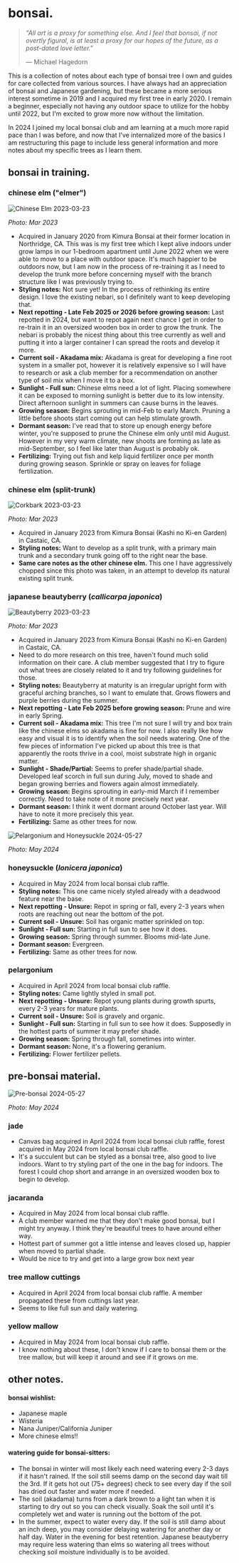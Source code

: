 # bonsai.

> *"All art is a proxy for something else. And I feel that bonsai, if not overtly figural, is at least a proxy for our hopes of the future, as a post-dated love letter."* 
>
> — Michael Hagedorn

This is a collection of notes about each type of bonsai tree I own and guides for care collected from various sources. I have always had an appreciation of bonsai and Japanese gardening, but these became a more serious interest sometime in 2019 and I acquired my first tree in early 2020. I remain a beginner, especially not having any outdoor space to utilize for the hobby until 2022, but I'm excited to grow more now without the limitation. 

In 2024 I joined my local bonsai club and am learning at a much more rapid pace than I was before, and now that I've internalized more of the basics I am restructuring this page to include less general information and more notes about my specific trees as I learn them.

## bonsai in training.

### chinese elm ("elmer")

![Chinese Elm 2023-03-23](../media/Chinese%20Elm%202023-03-23.jpg)

*Photo: Mar 2023*

- Acquired in January 2020 from Kimura Bonsai at their former location in Northridge, CA. This was is my first tree which I kept alive indoors under grow lamps in our 1-bedroom apartment until June 2022 when we were able to move to a place with outdoor space. It's much happier to be outdoors now, but I am now in the process of re-training it as I need to develop the trunk more before concerning myself with the branch structure like I was previously trying to.
- **Styling notes:** Not sure yet! In the process of rethinking its entire design. I love the existing nebari, so I definitely want to keep developing that.
- **Next repotting - Late Feb 2025 or 2026 before growing season:** Last repotted in 2024, but want to repot again next chance I get in order to re-train it in an oversized wooden box in order to grow the trunk. The nebari is probably the nicest thing about this tree currently as well and putting it into a larger container I can spread the roots and develop it more.
- **Current soil - Akadama mix:** Akadama is great for developing a fine root system in a smaller pot, however it is relatively expensive so I will have to research or ask a club member for a recommendation on another type of soil mix when I move it to a box.
- **Sunlight - Full sun:** Chinese elms need a lot of light. Placing somewhere it can be exposed to morning sunlight is better due to its low intensity. Direct afternoon sunlight in summers can cause burns in the leaves.
- **Growing season:**  Begins sprouting in mid-Feb to early March. Pruning a little before shoots start coming out can help stimulate growth.
- **Dormant season:** I've read that to store up enough energy before winter, you're supposed to prune the Chinese elm only until mid August. However in my very warm climate, new shoots are forming as late as mid-September, so I feel like later than August is probably ok.
- **Fertilizing:** Trying out fish and kelp liquid fertilizer once per month during growing season. Sprinkle or spray on leaves for foliage fertilization.

### chinese elm (split-trunk)

![Corkbark 2023-03-23](../media/Corkbark%202023-03-23.jpg)

*Photo: Mar 2023*

- Acquired in January 2023 from Kimura Bonsai (Kashi no Ki-en Garden) in Castaic, CA.
- **Styling notes:** Want to develop as a split trunk, with a primary main trunk and a secondary trunk going off to the right near the base.
- **Same care notes as the other chinese elm.** This one I have aggressively chopped since this photo was taken, in an attempt to develop its natural existing split trunk.

### japanese beautyberry (*callicarpa japonica*)

![Beautyberry 2023-03-23](../media/Beautyberry%202023-03-23.jpg)

*Photo: Mar 2023*

- Acquired in January 2023 from Kimura Bonsai (Kashi no Ki-en Garden) in Castaic, CA. 
- Need to do more research on this tree, haven't found much solid information on their care. A club member suggested that I try to figure out what trees are closely related to it and try following guidelines for those.
- **Styling notes:** Beautyberry at maturity is an irregular upright form with graceful arching branches, so I want to emulate that. Grows flowers and purple berries during the summer. 
- **Next repotting - Late Feb 2025 before growing season:** Prune and wire in early Spring.
- **Current soil - Akadama mix:** This tree I'm not sure I will try and box train like the chinese elms so akadama is fine for now. I also really like how easy and visual it is to identify when the soil needs watering. One of the few pieces of information I've picked up about this tree is that apparently the roots thrive in a cool, moist substrate high in organic matter. 
- **Sunlight - Shade/Partial:** Seems to prefer shade/partial shade. Developed leaf scorch in full sun during July, moved to shade and began growing berries and flowers again almost immediately.
- **Growing season:**  Begins sprouting in early-mid March if I remember correctly. Need to take note of it more precisely next year.
- **Dormant season:** I think it went dormant around October last year. Will have to note it more precisely this year.
- **Fertilizing:** Same as other trees for now.

![Pelargonium and Honeysuckle 2024-05-27](../media/Pelargonium%20and%20Honeysuckle%202024-05-27.jpg)

*Photo: May 2024*

### honeysuckle (*lonicera japonica*)

- Acquired in May 2024 from local bonsai club raffle. 
- **Styling notes:** This one came nicely styled already with a deadwood feature near the base.
- **Next repotting - Unsure:** Repot in spring or fall, every 2-3 years when roots are reaching out near the bottom of the pot.
- **Current soil - Unsure:** Soil has organic matter sprinkled on top.
- **Sunlight - Full sun:** Starting in full sun to see how it does.
- **Growing season:**  Spring through summer. Blooms mid-late June.
- **Dormant season:** Evergreen.
- **Fertilizing:** Same as other trees for now.

### pelargonium

- Acquired in April 2024 from local bonsai club raffle. 
- **Styling notes:** Came lightly styled in small pot.
- **Next repotting - Unsure:** Repot young plants during growth spurts, every 2-3 years for mature plants.
- **Current soil - Unsure:** Soil is gravely and organic.
- **Sunlight - Full sun:** Starting in full sun to see how it does. Supposedly in the hottest parts of summer it may prefer shade.
- **Growing season:**  Spring through fall, sometimes into winter.
- **Dormant season:** None, it's a flowering geranium.
- **Fertilizing:** Flower fertilizer pellets.

## pre-bonsai material.

![Pre-bonsai 2024-05-27](../media/Pre-bonsai%202024-05-27.jpg)

*Photo: May 2024*

### jade

- Canvas bag acquired in April 2024 from local bonsai club raffle, forest acquired in May 2024 from local bonsai club raffle.
- It's a succulent but can be styled as a bonsai tree, also good to live indoors. Want to try styling part of the one in the bag for indoors. The forest I could chop short and arrange in an oversized wooden box to begin to develop.

### jacaranda

- Acquired in May 2024 from local bonsai club raffle.
- A club member warned me that they don't make good bonsai, but I might try anyway. I think they're beautiful trees to have around either way.
- Hottest part of summer got a little intense and leaves closed up, happier when moved to partial shade.
- Would be nice to try and get into a large grow box next year

### tree mallow cuttings

- Acquired in April 2024 from local bonsai club raffle. A member propagated these from cuttings last year.
- Seems to like full sun and daily watering.

### yellow mallow

- Acquired in May 2024 from local bonsai club raffle.
- I know nothing about these, I don't know if I care to bonsai them or the tree mallow, but will keep it around and see if it grows on me.

## other notes.

#### bonsai wishlist:

- Japanese maple
- Wisteria
- Nana Juniper/California Juniper
- More chinese elms!!

#### watering guide for bonsai-sitters:

- The bonsai in winter will most likely each need watering every 2-3 days if it hasn't rained. If the soil still seems damp on the second day wait till the 3rd. If it gets hot out (75+ degrees) check to see every day if the soil has dried out faster and water more if needed.
- The soil (akadama) turns from a dark brown to a light tan when it is starting to dry out so you can check visually. Soak the soil until it's completely wet and water is running out the bottom of the pot.
- In the summer, expect to water every day. If the soil is still damp about an inch deep, you may consider delaying watering for another day or half day. Water in the evening for best retention. Japanese beautyberry may require less watering than elms so watering all trees without checking soil moisture individually is to be avoided.
